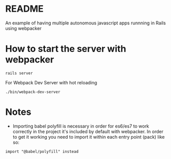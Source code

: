# README

An example of having multiple autonomous javascript apps runnning in Rails using webpacker

# How to start the server with webpacker
```
rails server
```

For Webpack Dev Server with hot reloading
```
./bin/webpack-dev-server
```

# Notes

* Importing babel polyfill is necessary in order for es6/es7 to work correctly in the project it's included by default with webpacker. In order to get it working you need to import it within each entry point (pack) like so:
```
import "@babel/polyfill" instead
```
